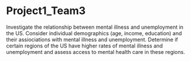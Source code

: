 # Project1_Team3
Investigate the relationship between mental illness and unemployment in the US. Consider individual demographics (age, income, education) and their assiociations with mental illness and unemployment. Determine if certain regions of the US have higher rates of mental illness and unemployment and assess access to mental health care in these regions.
